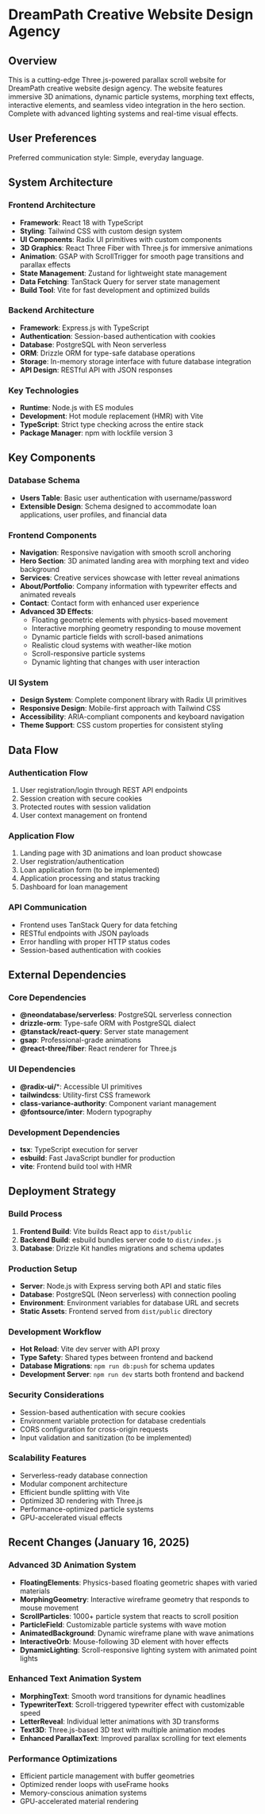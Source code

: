 # DreamPath Creative Website Design Agency

## Overview

This is a cutting-edge Three.js-powered parallax scroll website for DreamPath creative website design agency. The website features immersive 3D animations, dynamic particle systems, morphing text effects, interactive elements, and seamless video integration in the hero section. Complete with advanced lighting systems and real-time visual effects.

## User Preferences

Preferred communication style: Simple, everyday language.

## System Architecture

### Frontend Architecture
- **Framework**: React 18 with TypeScript
- **Styling**: Tailwind CSS with custom design system
- **UI Components**: Radix UI primitives with custom components
- **3D Graphics**: React Three Fiber with Three.js for immersive animations
- **Animation**: GSAP with ScrollTrigger for smooth page transitions and parallax effects
- **State Management**: Zustand for lightweight state management
- **Data Fetching**: TanStack Query for server state management
- **Build Tool**: Vite for fast development and optimized builds

### Backend Architecture
- **Framework**: Express.js with TypeScript
- **Authentication**: Session-based authentication with cookies
- **Database**: PostgreSQL with Neon serverless
- **ORM**: Drizzle ORM for type-safe database operations
- **Storage**: In-memory storage interface with future database integration
- **API Design**: RESTful API with JSON responses

### Key Technologies
- **Runtime**: Node.js with ES modules
- **Development**: Hot module replacement (HMR) with Vite
- **TypeScript**: Strict type checking across the entire stack
- **Package Manager**: npm with lockfile version 3

## Key Components

### Database Schema
- **Users Table**: Basic user authentication with username/password
- **Extensible Design**: Schema designed to accommodate loan applications, user profiles, and financial data

### Frontend Components
- **Navigation**: Responsive navigation with smooth scroll anchoring
- **Hero Section**: 3D animated landing area with morphing text and video background
- **Services**: Creative services showcase with letter reveal animations
- **About/Portfolio**: Company information with typewriter effects and animated reveals
- **Contact**: Contact form with enhanced user experience
- **Advanced 3D Effects**: 
  - Floating geometric elements with physics-based movement
  - Interactive morphing geometry responding to mouse movement
  - Dynamic particle fields with scroll-based animations
  - Realistic cloud systems with weather-like motion
  - Scroll-responsive particle systems
  - Dynamic lighting that changes with user interaction

### UI System
- **Design System**: Complete component library with Radix UI primitives
- **Responsive Design**: Mobile-first approach with Tailwind CSS
- **Accessibility**: ARIA-compliant components and keyboard navigation
- **Theme Support**: CSS custom properties for consistent styling

## Data Flow

### Authentication Flow
1. User registration/login through REST API endpoints
2. Session creation with secure cookies
3. Protected routes with session validation
4. User context management on frontend

### Application Flow
1. Landing page with 3D animations and loan product showcase
2. User registration/authentication
3. Loan application form (to be implemented)
4. Application processing and status tracking
5. Dashboard for loan management

### API Communication
- Frontend uses TanStack Query for data fetching
- RESTful endpoints with JSON payloads
- Error handling with proper HTTP status codes
- Session-based authentication with cookies

## External Dependencies

### Core Dependencies
- **@neondatabase/serverless**: PostgreSQL serverless connection
- **drizzle-orm**: Type-safe ORM with PostgreSQL dialect
- **@tanstack/react-query**: Server state management
- **gsap**: Professional-grade animations
- **@react-three/fiber**: React renderer for Three.js

### UI Dependencies
- **@radix-ui/***: Accessible UI primitives
- **tailwindcss**: Utility-first CSS framework
- **class-variance-authority**: Component variant management
- **@fontsource/inter**: Modern typography

### Development Dependencies
- **tsx**: TypeScript execution for server
- **esbuild**: Fast JavaScript bundler for production
- **vite**: Frontend build tool with HMR

## Deployment Strategy

### Build Process
1. **Frontend Build**: Vite builds React app to `dist/public`
2. **Backend Build**: esbuild bundles server code to `dist/index.js`
3. **Database**: Drizzle Kit handles migrations and schema updates

### Production Setup
- **Server**: Node.js with Express serving both API and static files
- **Database**: PostgreSQL (Neon serverless) with connection pooling
- **Environment**: Environment variables for database URL and secrets
- **Static Assets**: Frontend served from `dist/public` directory

### Development Workflow
- **Hot Reload**: Vite dev server with API proxy
- **Type Safety**: Shared types between frontend and backend
- **Database Migrations**: `npm run db:push` for schema updates
- **Development Server**: `npm run dev` starts both frontend and backend

### Security Considerations
- Session-based authentication with secure cookies
- Environment variable protection for database credentials
- CORS configuration for cross-origin requests
- Input validation and sanitization (to be implemented)

### Scalability Features
- Serverless-ready database connection
- Modular component architecture
- Efficient bundle splitting with Vite
- Optimized 3D rendering with Three.js
- Performance-optimized particle systems
- GPU-accelerated visual effects

## Recent Changes (January 16, 2025)

### Advanced 3D Animation System
- **FloatingElements**: Physics-based floating geometric shapes with varied materials
- **MorphingGeometry**: Interactive wireframe geometry that responds to mouse movement
- **ScrollParticles**: 1000+ particle system that reacts to scroll position
- **ParticleField**: Customizable particle systems with wave motion
- **AnimatedBackground**: Dynamic wireframe plane with wave animations
- **InteractiveOrb**: Mouse-following 3D element with hover effects
- **DynamicLighting**: Scroll-responsive lighting system with animated point lights

### Enhanced Text Animation System
- **MorphingText**: Smooth word transitions for dynamic headlines
- **TypewriterText**: Scroll-triggered typewriter effect with customizable speed
- **LetterReveal**: Individual letter animations with 3D transforms
- **Text3D**: Three.js-based 3D text with multiple animation modes
- **Enhanced ParallaxText**: Improved parallax scrolling for text elements

### Performance Optimizations
- Efficient particle management with buffer geometries
- Optimized render loops with useFrame hooks
- Memory-conscious animation systems
- GPU-accelerated material rendering